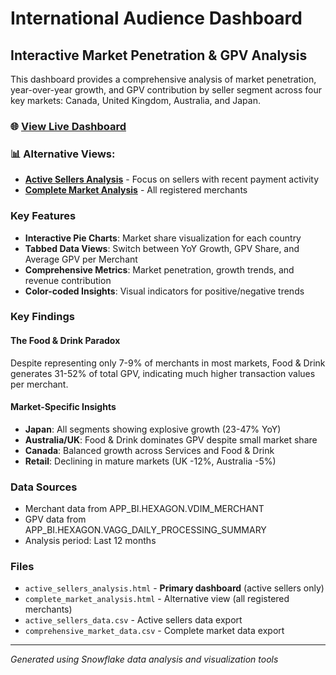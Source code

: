 # International Audience Dashboard

## Interactive Market Penetration & GPV Analysis

This dashboard provides a comprehensive analysis of market penetration, year-over-year growth, and GPV contribution by seller segment across four key markets: Canada, United Kingdom, Australia, and Japan.

### 🌐 **[View Live Dashboard](https://tessal261.github.io/audience-intl-dash/active_sellers_analysis.html)**

### 📊 **Alternative Views:**
- **[Active Sellers Analysis](https://tessal261.github.io/audience-intl-dash/active_sellers_analysis.html)** - Focus on sellers with recent payment activity
- **[Complete Market Analysis](https://tessal261.github.io/audience-intl-dash/complete_market_analysis.html)** - All registered merchants

### Key Features

- **Interactive Pie Charts**: Market share visualization for each country
- **Tabbed Data Views**: Switch between YoY Growth, GPV Share, and Average GPV per Merchant
- **Comprehensive Metrics**: Market penetration, growth trends, and revenue contribution
- **Color-coded Insights**: Visual indicators for positive/negative trends

### Key Findings

#### The Food & Drink Paradox
Despite representing only 7-9% of merchants in most markets, Food & Drink generates 31-52% of total GPV, indicating much higher transaction values per merchant.

#### Market-Specific Insights
- **Japan**: All segments showing explosive growth (23-47% YoY)
- **Australia/UK**: Food & Drink dominates GPV despite small market share
- **Canada**: Balanced growth across Services and Food & Drink
- **Retail**: Declining in mature markets (UK -12%, Australia -5%)

### Data Sources
- Merchant data from APP_BI.HEXAGON.VDIM_MERCHANT
- GPV data from APP_BI.HEXAGON.VAGG_DAILY_PROCESSING_SUMMARY
- Analysis period: Last 12 months

### Files
- `active_sellers_analysis.html` - **Primary dashboard** (active sellers only)
- `complete_market_analysis.html` - Alternative view (all registered merchants)
- `active_sellers_data.csv` - Active sellers data export
- `comprehensive_market_data.csv` - Complete market data export

---
*Generated using Snowflake data analysis and visualization tools*

